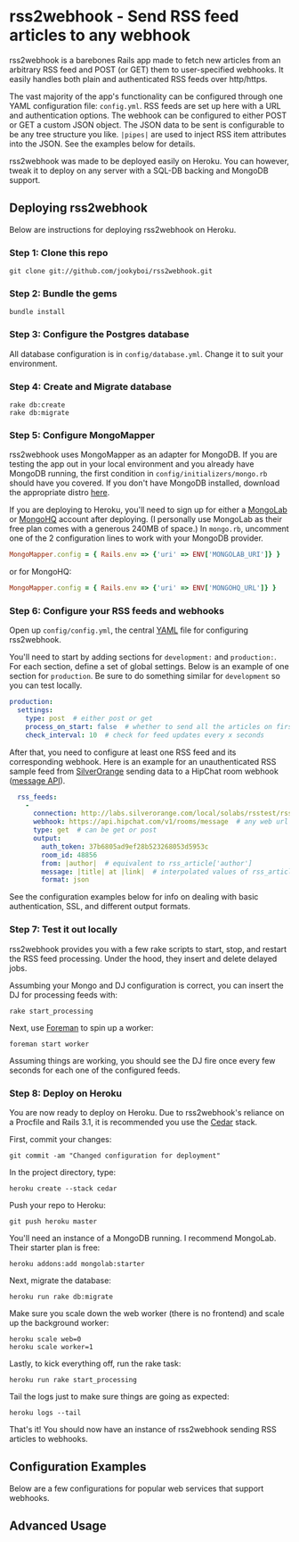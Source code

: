 # rss2webhook - Send RSS feed articles to any webhook

rss2webhook is a barebones Rails app made to fetch new articles from an arbitrary
RSS feed and POST (or GET) them to user-specified webhooks. It easily handles both plain
and authenticated RSS feeds over http/https.

The vast majority of the app's functionality can be configured through one YAML
configuration file: ``config.yml``. RSS feeds are set up here with a URL and authentication
options. The webhook can be configured to either POST or GET a custom JSON object.
The JSON data to be sent is configurable to be any tree structure you like.
``|pipes|`` are used to inject RSS item attributes into the JSON. See the examples
below for details.

rss2webhook was made to be deployed easily on Heroku. You can however, tweak it to
deploy on any server with a SQL-DB backing and MongoDB support.

## Deploying rss2webhook

Below are instructions for deploying rss2webhook on Heroku.

### Step 1: Clone this repo

    git clone git://github.com/jookyboi/rss2webhook.git

### Step 2: Bundle the gems

    bundle install

### Step 3: Configure the Postgres database

All database configuration is in ``config/database.yml``. Change it to suit your environment.

### Step 4: Create and Migrate database

    rake db:create
    rake db:migrate

### Step 5: Configure MongoMapper

rss2webhook uses MongoMapper as an adapter for MongoDB. If you are testing the app out
in your local environment and you already have MongoDB running, the first condition
in ``config/initializers/mongo.rb`` should have you covered. If you don't have MongoDB installed,
download the appropriate distro [here](http://www.mongodb.org/downloads).

If you are deploying to Heroku, you'll need to sign up for either a [MongoLab](http://addons.heroku.com/mongolab)
or [MongoHQ](http://addons.heroku.com/mongohq) account after deploying. (I personally use MongoLab as their
free plan comes with a generous 240MB of space.) In ``mongo.rb``, uncomment one of the 2 configuration
lines to work with your MongoDB provider.

```ruby
MongoMapper.config = { Rails.env => {'uri' => ENV['MONGOLAB_URI']} }
```

or for MongoHQ:

```ruby
MongoMapper.config = { Rails.env => {'uri' => ENV['MONGOHQ_URL']} }
```

### Step 6: Configure your RSS feeds and webhooks

Open up ``config/config.yml``, the central [YAML](http://www.yaml.org/) file for configuring
rss2webhook.

You'll need to start by adding sections for ``development:`` and ``production:``. For each section,
define a set of global settings. Below is an example of one section for ``production``. Be sure to
do something similar for ``development`` so you can test locally.

```yaml
production:
  settings:
    type: post  # either post or get
    process_on_start: false  # whether to send all the articles on first fetch of the feed
    check_interval: 10  # check for feed updates every x seconds
```

After that, you need to configure at least one RSS feed and its corresponding webhook. Here is
an example for an unauthenticated RSS sample feed from [SilverOrange](http://labs.silverorange.com/archive/2003/july/privaterss)
sending data to a HipChat room webhook ([message API](https://www.hipchat.com/docs/api/method/rooms/message)).

```yaml
  rss_feeds:
    -
      connection: http://labs.silverorange.com/local/solabs/rsstest/rss_plain.xml
      webhook: https://api.hipchat.com/v1/rooms/message  # any web url
      type: get  # can be get or post
      output:
        auth_token: 37b6805ad9ef28b523268053d5953c
        room_id: 48856
        from: |author|  # equivalent to rss_article['author']
        message: |title| at |link|  # interpolated values of rss_article
        format: json
```

See the configuration examples below for info on dealing with basic authentication, SSL,
and different output formats.

### Step 7: Test it out locally

rss2webhook provides you with a few rake scripts to start, stop, and restart the RSS feed processing.
Under the hood, they insert and delete delayed jobs.

Assumbing your Mongo and DJ configuration is correct, you can insert the DJ for processing feeds with:

    rake start_processing

Next, use [Foreman](http://michaelvanrooijen.com/articles/2011/06/08-managing-and-monitoring-your-ruby-application-with-foreman-and-upstart/)
to spin up a worker:

    foreman start worker

Assuming things are working, you should see the DJ fire once every few seconds for each one of the configured feeds.

### Step 8: Deploy on Heroku

You are now ready to deploy on Heroku. Due to rss2webhook's reliance on a Procfile and Rails 3.1, it is
recommended you use the [Cedar](http://devcenter.heroku.com/articles/cedar#using_cedar) stack.

First, commit your changes:

    git commit -am "Changed configuration for deployment"

In the project directory, type:

    heroku create --stack cedar

Push your repo to Heroku:

    git push heroku master

You'll need an instance of a MongoDB running. I recommend MongoLab. Their starter plan is free:

    heroku addons:add mongolab:starter

Next, migrate the database:

    heroku run rake db:migrate

Make sure you scale down the web worker (there is no frontend) and scale up the background worker:

    heroku scale web=0
    heroku scale worker=1

Lastly, to kick everything off, run the rake task:

    heroku run rake start_processing

Tail the logs just to make sure things are going as expected:

    heroku logs --tail

That's it! You should now have an instance of rss2webhook sending RSS articles to webhooks.

## Configuration Examples

Below are a few configurations for popular web services that support webhooks.

## Advanced Usage